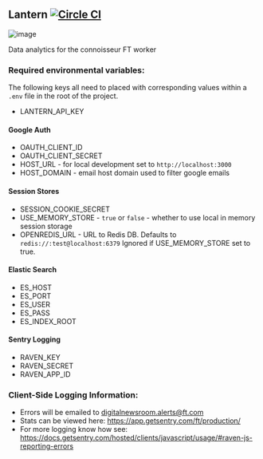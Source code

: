 Lantern [![Circle CI](https://circleci.com/gh/Financial-Times/lantern/tree/master.svg?style=svg)](https://circleci.com/gh/Financial-Times/lantern/tree/master)
------

![image](http://cache3.asset-cache.net/xt/544464663.jpg?v=1&g=fs1%7C0%7CFLS%7C64%7C663&s=1)

Data analytics for the connoisseur FT worker

### Required environmental variables:
The following keys all need to placed with corresponding values within a `.env` file in the root of the project.
- LANTERN_API_KEY

#### Google Auth
- OAUTH_CLIENT_ID
- OAUTH_CLIENT_SECRET
- HOST_URL - for local development set to `http://localhost:3000`
- HOST_DOMAIN - email host domain used to filter google emails

#### Session Stores
- SESSION_COOKIE_SECRET
- USE_MEMORY_STORE - `true` or `false` - whether to use local in memory session storage
- OPENREDIS_URL - URL to Redis DB. Defaults to `redis://:test@localhost:6379` Ignored if USE_MEMORY_STORE set to true.

#### Elastic Search
- ES_HOST
- ES_PORT
- ES_USER
- ES_PASS
- ES_INDEX_ROOT

#### Sentry Logging
- RAVEN_KEY
- RAVEN_SECRET
- RAVEN_APP_ID

### Client-Side Logging Information:

 * Errors will be emailed to digitalnewsroom.alerts@ft.com
 * Stats can be viewed here: https://app.getsentry.com/ft/production/
 * For more logging know how see: https://docs.getsentry.com/hosted/clients/javascript/usage/#raven-js-reporting-errors